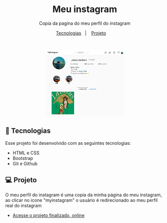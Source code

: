 <h1 align="center"> Meu instagram </h1>

<p align="center">
Copia da pagina do meu perfil do instagram <br/>
</p>

<p align="center">
  <a href="#-tecnologias">Tecnologias</a>&nbsp;&nbsp;&nbsp;|&nbsp;&nbsp;&nbsp;
  <a href="#-projeto">Projeto</a>&nbsp;&nbsp;&nbsp;&nbsp;&nbsp;&nbsp;
  
</p>

<br>

  <p align= 'center'>
  <img alt="Peojeto Meu Instagram" src="./gthub/fundo.jpg" width='50%'>
  </p>


## 🚀 Tecnologias

Esse projeto foi desenvolvido com as seguintes tecnologias:

- HTML e CSS
- Bootstrap
- Git e Github


## 💻 Projeto

O meu perfil do instagram é uma copia da minha página do meu instagram, ao clicar no icone "myinstagram" o usuário é redirecionado ao meu perfil real do instagram

- [Acesse o projeto finalizado, online](https://CarlosHerbertDev.github.io/myinstagram)
